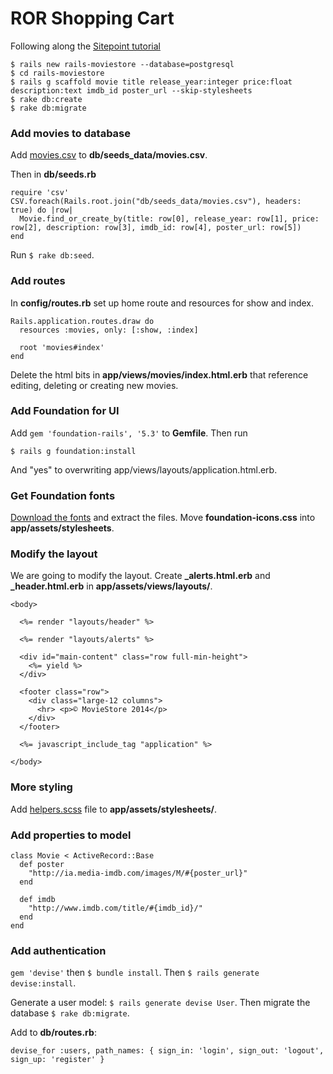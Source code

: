 ROR Shopping Cart
===

Following along the [Sitepoint tutorial](http://www.sitepoint.com/build-online-store-rails/)

```
$ rails new rails-moviestore --database=postgresql
$ cd rails-moviestore
$ rails g scaffold movie title release_year:integer price:float description:text imdb_id poster_url --skip-stylesheets
$ rake db:create
$ rake db:migrate
```

### Add movies to database
Add [movies.csv](https://raw.githubusercontent.com/Azzurrio/moviestore/master/db/seeds_data/movies.csv) to **db/seeds_data/movies.csv**.

Then in **db/seeds.rb**

```
require 'csv'
CSV.foreach(Rails.root.join("db/seeds_data/movies.csv"), headers: true) do |row|
  Movie.find_or_create_by(title: row[0], release_year: row[1], price: row[2], description: row[3], imdb_id: row[4], poster_url: row[5])
end
```
Run `$ rake db:seed`.

### Add routes

In **config/routes.rb** set up home route and resources for show and index.

```
Rails.application.routes.draw do
  resources :movies, only: [:show, :index]

  root 'movies#index'
end
```

Delete the html bits in **app/views/movies/index.html.erb** that reference editing, deleting or creating new movies.

### Add Foundation for UI

Add `gem 'foundation-rails', '5.3'` to **Gemfile**. Then run

```
$ rails g foundation:install
```

And "yes" to overwriting app/views/layouts/application.html.erb.

### Get Foundation fonts

[Download the fonts](http://zurb.com/playground/foundation-icon-fonts-3) and extract the files. Move **foundation-icons.css** into **app/assets/stylesheets**.

### Modify the layout

We are going to modify the layout. Create **_alerts.html.erb** and **_header.html.erb** in **app/assets/views/layouts/**. 

```
<body>

  <%= render "layouts/header" %>

  <%= render "layouts/alerts" %>

  <div id="main-content" class="row full-min-height">
    <%= yield %>
  </div>

  <footer class="row">
    <div class="large-12 columns">
      <hr> <p>© MovieStore 2014</p>
    </div>
  </footer>

  <%= javascript_include_tag "application" %>

</body>
```

### More styling

Add [helpers.scss](https://raw.githubusercontent.com/Azzurrio/moviestore/master/app/assets/stylesheets/helpers.scss) file to **app/assets/stylesheets/**.

### Add properties to model

```
class Movie < ActiveRecord::Base
  def poster
    "http://ia.media-imdb.com/images/M/#{poster_url}"
  end

  def imdb
    "http://www.imdb.com/title/#{imdb_id}/"
  end
end
```

### Add authentication

`gem 'devise'` then `$ bundle install`. Then `$ rails generate devise:install`.

Generate a user model: `$ rails generate devise User`. Then migrate the database `$ rake db:migrate`.

Add to **db/routes.rb**:

```
devise_for :users, path_names: { sign_in: 'login', sign_out: 'logout', sign_up: 'register' }
```